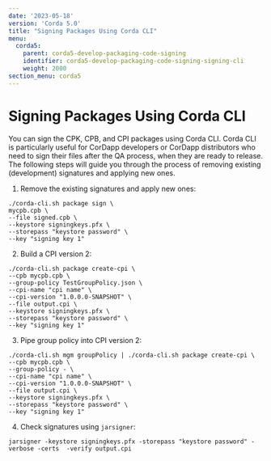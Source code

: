 ```yaml
---
date: '2023-05-18'
version: 'Corda 5.0'
title: "Signing Packages Using Corda CLI"
menu:
  corda5:
    parent: corda5-develop-packaging-code-signing
    identifier: corda5-develop-packaging-code-signing-signing-cli
    weight: 2000
section_menu: corda5
---
```


# Signing Packages Using Corda CLI

You can sign the CPK, CPB, and CPI packages using Corda CLI. Corda CLI is particularly useful for CorDapp developers or CorDapp distributors
who need to sign their files after the QA process, when they are ready to release.
The following steps will guide you through the process of removing existing (development) signatures and applying new ones.

1. Remove the existing signatures and apply new ones:
```shell
./corda-cli.sh package sign \
mycpb.cpb \
--file signed.cpb \
--keystore signingkeys.pfx \
--storepass "keystore password" \
--key "signing key 1"
```

2. Build a CPI version 2:
```shell
./corda-cli.sh package create-cpi \
--cpb mycpb.cpb \
--group-policy TestGroupPolicy.json \
--cpi-name "cpi name" \
--cpi-version "1.0.0.0-SNAPSHOT" \
--file output.cpi \
--keystore signingkeys.pfx \
--storepass "keystore password" \
--key "signing key 1"
```

3. Pipe group policy into CPI version 2:
```shell
./corda-cli.sh mgm groupPolicy | ./corda-cli.sh package create-cpi \
--cpb mycpb.cpb \
--group-policy - \
--cpi-name "cpi name" \
--cpi-version "1.0.0.0-SNAPSHOT" \
--file output.cpi \
--keystore signingkeys.pfx \
--storepass "keystore password" \
--key "signing key 1"
```

4. Check signatures using `jarsigner`:
```shell
jarsigner -keystore signingkeys.pfx -storepass "keystore password" -verbose -certs  -verify output.cpi
```


